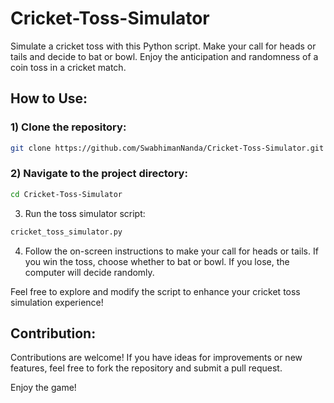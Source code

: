 # Cricket-Toss-Simulator
Simulate a cricket toss with this Python script. Make your call for heads or tails and decide to bat or bowl. Enjoy the anticipation and randomness of a coin toss in a cricket match.

## How to Use:

### 1) Clone the repository:

```bash
git clone https://github.com/SwabhimanNanda/Cricket-Toss-Simulator.git

```

### 2) Navigate to the project directory:

```bash
cd Cricket-Toss-Simulator
```

3. Run the toss simulator script:

```bash
cricket_toss_simulator.py
```

4. Follow the on-screen instructions to make your call for heads or tails. If you win the toss, choose whether to bat or bowl. If you lose, the computer will decide randomly.

Feel free to explore and modify the script to enhance your cricket toss simulation experience!

## Contribution:

Contributions are welcome! If you have ideas for improvements or new features, feel free to fork the repository and submit a pull request.

Enjoy the game!
